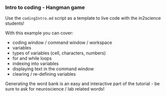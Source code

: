 ### Intro to coding - Hangman game

Use the `codingIntro.md` script as a template to live code with the in2science students!

With this example you can cover:
- coding window / command window / workspace
- variables
- types of variables (cell, characters, numbers)
- for and while loops
- indexing into variables
- displaying text in the command window
- clearing / re-defining variables

Generating the word bank is an easy and interactive part of the tutorial - be sure to ask for neuroscience / lab related words!

